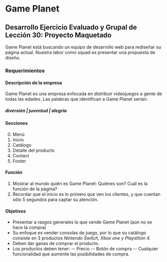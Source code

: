 # Game Planet
## Desarrollo Ejercicio Evaluado y Grupal de Lección 30: Proyecto Maquetado
Game Planet está buscando un equipo de desarrollo web para rediseñar su página actual. Nuestra labor como squad es presentar una propuesta de diseño.

### Requerimientos
#### Descripción de la empresa
Game Planet es una empresa enfocada en distribuir videojuegos a gente de todas las edades.
Las palabras que identifican a Game Planet serían:
##### diversión | juventud | alegría

#### Secciones
0. Menú
1. Inicio
2. Catálogo
3. Detalle del producto
4. Contact
5. Footer 

#### Función  
1. Mostrar al mundo quién es Game Planet:
Quiénes son?
Cuál es la función de la página?
2. Recordar que el inicio es lo primero que ven los clientes, y que cuentan sólo 5 segundos para captar su atención.

#### Objetivos
- Presentar a rasgos generales lo que vende Game Planet (aún no se hace la compra)
- Su enfoque es vender consolas de juego, por lo que su catálogo consiste en 3 productos *Nintendo Switch, Xbox one y Playsttion 4*.
- Deben dar ganas de comprar el producto.
- Los productos deben tener:
-- Precio
-- Botón de compra
-- Cualquier funcionalidad que aumente las posibilidades de compra.
